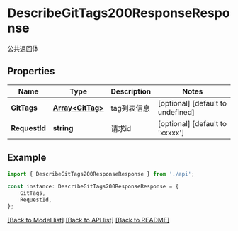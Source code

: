 # DescribeGitTags200ResponseResponse

公共返回体

## Properties

Name | Type | Description | Notes
------------ | ------------- | ------------- | -------------
**GitTags** | [**Array&lt;GitTag&gt;**](GitTag.md) | tag列表信息 | [optional] [default to undefined]
**RequestId** | **string** | 请求id | [optional] [default to 'xxxxx']

## Example

```typescript
import { DescribeGitTags200ResponseResponse } from './api';

const instance: DescribeGitTags200ResponseResponse = {
    GitTags,
    RequestId,
};
```

[[Back to Model list]](../README.md#documentation-for-models) [[Back to API list]](../README.md#documentation-for-api-endpoints) [[Back to README]](../README.md)
